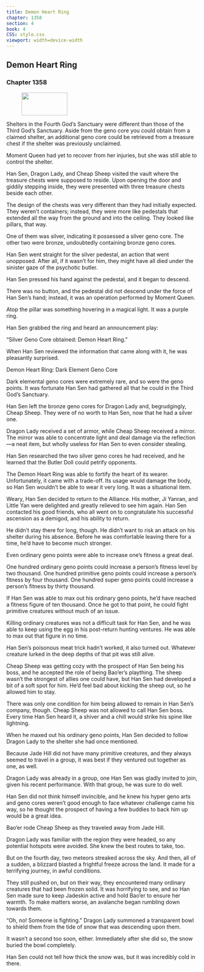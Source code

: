 ```yaml
---
title: Demon Heart Ring
chapter: 1358
section: 4
book: 4
CSS: style.css
viewport: width=device-width
---
```


## Demon Heart Ring

### Chapter 1358

<figure>
	<img src="../Images/gem.gif" alt="" id="gem" width="120" height="60" />
</figure>

Shelters in the Fourth God’s Sanctuary were different than those of the Third God’s Sanctuary. Aside from the geno core you could obtain from a claimed shelter, an additional geno core could be retrieved from a treasure chest if the shelter was previously unclaimed.

Moment Queen had yet to recover from her injuries, but she was still able to control the shelter.

Han Sen, Dragon Lady, and Cheap Sheep visited the vault where the treasure chests were supposed to reside. Upon opening the door and giddily stepping inside, they were presented with three treasure chests beside each other.

The design of the chests was very different than they had initially expected. They weren’t containers; instead, they were more like pedestals that extended all the way from the ground and into the ceiling. They looked like pillars, that way.

One of them was silver, indicating it possessed a silver geno core. The other two were bronze, undoubtedly containing bronze geno cores.

Han Sen went straight for the silver pedestal, an action that went unopposed. After all, if it wasn’t for him, they might have all died under the sinister gaze of the psychotic butler.

Han Sen pressed his hand against the pedestal, and it began to descend.

There was no button, and the pedestal did not descend under the force of Han Sen’s hand; instead, it was an operation performed by Moment Queen.

Atop the pillar was something hovering in a magical light. It was a purple ring.

Han Sen grabbed the ring and heard an announcement play:

“Silver Geno Core obtained: Demon Heart Ring.”

When Han Sen reviewed the information that came along with it, he was pleasantly surprised.

Demon Heart Ring: Dark Element Geno Core

Dark elemental geno cores were extremely rare, and so were the geno points. It was fortunate Han Sen had gathered all that he could in the Third God’s Sanctuary.

Han Sen left the bronze geno cores for Dragon Lady and, begrudgingly, Cheap Sheep. They were of no worth to Han Sen, now that he had a silver one.

Dragon Lady received a set of armor, while Cheap Sheep received a mirror. The mirror was able to concentrate light and deal damage via the reflection—a neat item, but wholly useless for Han Sen to even consider stealing.

Han Sen researched the two silver geno cores he had received, and he learned that the Butler Doll could petrify opponents.

The Demon Heart Ring was able to fortify the heart of its wearer. Unfortunately, it came with a trade-off. Its usage would damage the body, so Han Sen wouldn’t be able to wear it very long. It was a situational item.

Weary, Han Sen decided to return to the Alliance. His mother, Ji Yanran, and Little Yan were delighted and greatly relieved to see him again. Han Sen contacted his good friends, who all went on to congratulate his successful ascension as a demigod, and his ability to return.

He didn’t stay there for long, though. He didn’t want to risk an attack on his shelter during his absence. Before he was comfortable leaving there for a time, he’d have to become much stronger.

Even ordinary geno points were able to increase one’s fitness a great deal.

One hundred ordinary geno points could increase a person’s fitness level by two thousand. One hundred primitive geno points could increase a person’s fitness by four thousand. One hundred super geno points could increase a person’s fitness by thirty thousand.

If Han Sen was able to max out his ordinary geno points, he’d have reached a fitness figure of ten thousand. Once he got to that point, he could fight primitive creatures without much of an issue.

Killing ordinary creatures was not a difficult task for Han Sen, and he was able to keep using the egg in his post-return hunting ventures. He was able to max out that figure in no time.

Han Sen’s poisonous meat trick hadn’t worked, it also turned out. Whatever creature lurked in the deep depths of that pit was still alive.

Cheap Sheep was getting cozy with the prospect of Han Sen being his boss, and he accepted the role of being Bao’er’s plaything. The sheep wasn’t the strongest of allies one could have, but Han Sen had developed a bit of a soft spot for him. He’d feel bad about kicking the sheep out, so he allowed him to stay.

There was only one condition for him being allowed to remain in Han Sen’s company, though. Cheap Sheep was not allowed to call Han Sen boss. Every time Han Sen heard it, a shiver and a chill would strike his spine like lightning.

When he maxed out his ordinary geno points, Han Sen decided to follow Dragon Lady to the shelter she had once mentioned.

Because Jade Hill did not have many primitive creatures, and they always seemed to travel in a group, it was best if they ventured out together as one, as well.

Dragon Lady was already in a group, one Han Sen was gladly invited to join, given his recent performance. With that group, he was sure to do well.

Han Sen did not think himself invincible, and he knew his hyper geno arts and geno cores weren’t good enough to face whatever challenge came his way, so he thought the prospect of having a few buddies to back him up would be a great idea.

Bao’er rode Cheap Sheep as they traveled away from Jade Hill.

Dragon Lady was familiar with the region they were headed, so any potential hotspots were avoided. She knew the best routes to take, too.

But on the fourth day, two meteors streaked across the sky. And then, all of a sudden, a blizzard blasted a frightful freeze across the land. It made for a terrifying journey, in awful conditions.

They still pushed on, but on their way, they encountered many ordinary creatures that had been frozen solid. It was horrifying to see, and so Han Sen made sure to keep Jadeskin active and hold Bao’er to ensure her warmth. To make matters worse, an avalanche began rumbling down towards them.

“Oh, no! Someone is fighting.” Dragon Lady summoned a transparent bowl to shield them from the tide of snow that was descending upon them.

It wasn’t a second too soon, either. Immediately after she did so, the snow buried the bowl completely.

Han Sen could not tell how thick the snow was, but it was incredibly cold in there.